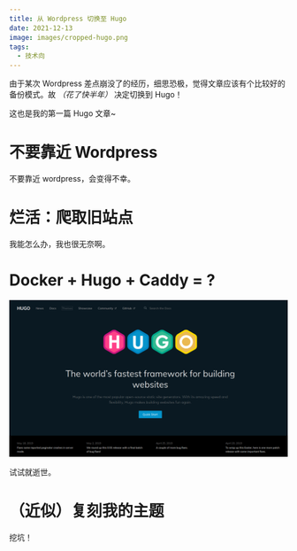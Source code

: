 ```yaml
---
title: 从 Wordpress 切换至 Hugo
date: 2021-12-13
image: images/cropped-hugo.png
tags:
  - 技术向
---
```


由于某次 Wordpress 差点崩没了的经历，细思恐极，觉得文章应该有个比较好的备份模式。故 *（花了快半年）* 决定切换到 Hugo！

这也是我的第一篇 Hugo 文章~

# 不要靠近 Wordpress

不要靠近 wordpress，会变得不幸。

# 烂活：爬取旧站点

我能怎么办，我也很无奈啊。

#  Docker + Hugo + Caddy = ?

![Hugo](images/cropped-hugo.png)

试试就逝世。

# （近似）复刻我的主题

挖坑！